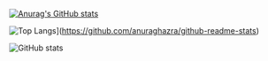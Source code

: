 [![Anurag's GitHub stats](https://github-readme-stats.vercel.app/api?username=FlySky-ovo)](https://github.com/anuraghazra/github-readme-stats)

![Top Langs](https://github-readme-stats.vercel.app/api/top-langs/?username=FlySky-ovo)](https://github.com/anuraghazra/github-readme-stats)

![GitHub stats](https://github-readme-stats.vercel.app/api?username=FlySky-ovo&show_icons=true&theme=tokyonight)
